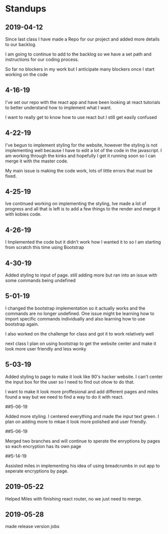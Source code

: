 # Standups

## 2019-04-12

Since last class I have made a Repo for our project and added more details to our backlog.

I am going to continue to add to the backlog so we have a set path and instructions for our coding process.

So far no blockers in my work but I anticipate many blockers once I start working on the code

## 4-16-19

I've set our repo with the react app and have been looking at react tutorials to better understand how to implement what I want.

I want to really get to know how to use react but I still get easily confused

## 4-22-19

I've begun to implement styling for the website, however the styling is not implementing well because I have to edit a lot of the code in the javascript. I am working through the kinks and hopefully I get it running soon so I can merge it with the master code.

My main issue is making the code work, lots of little errors that must be fixed.


## 4-25-19

Ive continued working on implementing the styling, Ive made a lot of progress and all that is left is to add a few things to the render and merge it with kobies code.


## 4-26-19

I Implemented the code but it didn't work how I wanted it to so I am starting from scratch this time using Bootstrap

## 4-30-19

Added styling to input of page. still adding more but ran into an issue with some commands being undefined

## 5-01-19

I changed the bootstrap implementation so it actually works and the commands are no longer undefined. One issue might be learning how to import specific commands individually and also learning how to use bootstrap again.

I also worked on the challenge for class and got it to work relatively well

next class I plan on using bootstrap to get the website center and make it look more user friendly and less wonky

## 5-03-19

Added styling to page to make it look like 90's hacker website. I can't center the input box for the user so I need to find out ohow to do that.

I want to make it look more proffesional and add different pages and miles found a way but we need to find a way to do it with react.

##5-06-19

Added more styling. I centered everything and made the input text green. I plan on adding more to mkae it look more polished and user friendly. 


##5-06-19

Merged two branches and will continue to sperate the enryptions by pages so each encryption has its own page

##5-14-19

Assisted miles in implementing his idea of using breadcrumbs in out app to seperate encryptions by page. 

## 2019-05-22
Helped Miles with finishing react router, no we just need to merge.


## 2019-05-28
made release version jobs
